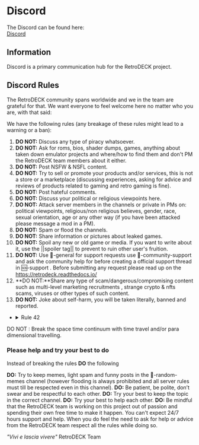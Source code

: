 # Discord

The Discord can be found here:<br>
[Discord](https://discord.gg/WDc5C9YWMx)

## Information

Discord is a primary communication hub for the RetroDECK project.


## Discord Rules

The RetroDECK community spans worldwide and we in the team are grateful for that. We want everyone to feel welcome here no matter who you are, with that said:

We have the following rules (any breakage of these rules might lead to a warning or a ban):

1. **DO NOT:** Discuss any type of piracy whatsoever.
2. **DO NOT:** Ask for roms, bios, shader dumps, games, anything about taken down emulator projects and where/how to find them and don't PM the RetroDECK team members about it either.
3. **DO NOT:** Post NSFW & NSFL content.
4. **DO NOT:** Try to sell or promote your products and/or services, this is not a store or a marketplace (discussing experiences, asking for advice and reviews of products related to gaming and retro gaming is fine).
5. **DO NOT:** Post hateful comments.
6. **DO NOT:** Discuss your political or religious viewpoints here.
7. **DO NOT:** Attack server members in the channels or private in PMs on: political viewpoints, religious/non religious believes, gender, race, sexual orientation, age or any other way (if you have been attacked please message a mod in a PM).
8. **DO NOT:** Spam or flood the channels.
9. **DO NOT:** Share information or pictures about leaked games.
10. **DO NOT:** Spoil any new or old game or media. If you want to write about it, use the ||spoiler tag|| to prevent to ruin other user's fruition.
11. **DO NOT:** Use ⁠:speech_balloon:-general for support requests use ⁠:handshake:-community-support and ask the community help for before creating a official support thread in ⁠:sos:-support .
Before submitting any request please read up on the https://retrodeck.readthedocs.io/
12. **DO NOT:**Share any type of scam/dangerous/compromising content such as multi-level marketing recruitments , strange crypto & nfts scams, viruses or other types of such content.
13. **DO NOT:** Joke about self-harm, you will be taken literally, banned and reported.

- <details><summary>Rule 42</summary>

DO NOT : Break the space time continuum with time travel and/or para dimensional travelling.

</details>

### Please help and try your best to do

Instead of breaking the rules **DO** the following

**DO:** Try to keep memes, light spam and funny posts in the ⁠:frog:-random-memes channel (however flooding is always prohibited and all server rules must till be respected even in this channel).
**DO:** Be patient, be polite, don’t swear and be respectful to each other.
**DO:** Try your best to keep the topic in the correct channel.
**DO:** Try your best to help each other.
**DO:** Be mindful that the RetroDECK team is working on this project out of passion and spending their own free time to make it happen. You can't expect 24/7 hours support and help. When you do feel the need to ask for help or advice from the RetroDECK team respect all the rules while doing so.

*"Vivi e lascia vivere"*
RetroDECK Team
